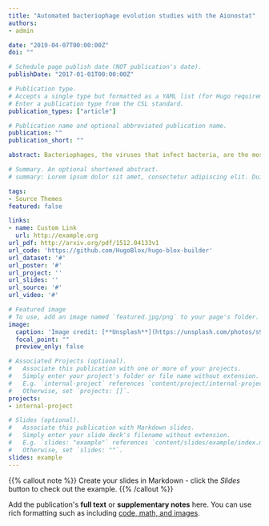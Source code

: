 ```yaml
---
title: "Automated bacteriophage evolution studies with the Aionostat"
authors:
- admin

date: "2019-04-07T00:00:00Z"
doi: ""

# Schedule page publish date (NOT publication's date).
publishDate: "2017-01-01T00:00:00Z"

# Publication type.
# Accepts a single type but formatted as a YAML list (for Hugo requirements).
# Enter a publication type from the CSL standard.
publication_types: ["article"]

# Publication name and optional abbreviated publication name.
publication: ""
publication_short: ""

abstract: Bacteriophages, the viruses that infect bacteria, are the most abundant and diverse biological entities on our planet. They play a critical role in shaping ecosystems and are increasingly recognized for their potential in treating bacterial infections. Yet, our comprehension of their biology and evolutionary dynamics is limited, largely because research has concentrated on a select few well-characterized phages or relies on broad metagenomic studies with limited follow-up analysis of individual phages. This knowledge gap hinders our capacity to exploit their therapeutic and ecological possibilities -- and while some studies have attempted to bridge it, such efforts typically require a lot of manual labor, highlighting the need for high-throughput, reproducible methods for in-depth study of phage evolution.To address this gap, we introduce the Aionostat, a novel automated continuous culture device designed to facilitate bacteriophage directed evolution experiments at scale. The Aionostat's potential is showcased through two example experiments. In the first, phages from the BASEL collection rapidly adapted to a challengingE. colistrain, acquiring mutations and deletions that improved their infectivity. In the second experiment, we evolved a mixture of these phages on the sameE.colistrain, leading to the emergence of recombinant phages with increased fitness. By automating these experiments, the Aionostat enables faster, more reproducible studies of phage evolution that would be impractical to perform by hand, thereby opening new avenues for investigating viral dynamics, engineering phage therapies, and studying evolutionary principles in broader biological contexts.

# Summary. An optional shortened abstract.
# summary: Lorem ipsum dolor sit amet, consectetur adipiscing elit. Duis posuere tellus ac convallis placerat. Proin tincidunt magna sed ex sollicitudin condimentum.

tags:
- Source Themes
featured: false

links:
- name: Custom Link
  url: http://example.org
url_pdf: http://arxiv.org/pdf/1512.04133v1
url_code: 'https://github.com/HugoBlox/hugo-blox-builder'
url_dataset: '#'
url_poster: '#'
url_project: ''
url_slides: ''
url_source: '#'
url_video: '#'

# Featured image
# To use, add an image named `featured.jpg/png` to your page's folder. 
image:
  caption: 'Image credit: [**Unsplash**](https://unsplash.com/photos/s9CC2SKySJM)'
  focal_point: ""
  preview_only: false

# Associated Projects (optional).
#   Associate this publication with one or more of your projects.
#   Simply enter your project's folder or file name without extension.
#   E.g. `internal-project` references `content/project/internal-project/index.md`.
#   Otherwise, set `projects: []`.
projects:
- internal-project

# Slides (optional).
#   Associate this publication with Markdown slides.
#   Simply enter your slide deck's filename without extension.
#   E.g. `slides: "example"` references `content/slides/example/index.md`.
#   Otherwise, set `slides: ""`.
slides: example
---
```


{{% callout note %}}
Create your slides in Markdown - click the *Slides* button to check out the example.
{{% /callout %}}

Add the publication's **full text** or **supplementary notes** here. You can use rich formatting such as including [code, math, and images](https://docs.hugoblox.com/content/writing-markdown-latex/).
